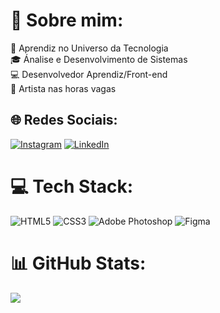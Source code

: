 # 🧭 Sobre mim:
💎 Aprendiz no Universo da Tecnologia <br>🎓 Ánalise e Desenvolvimento de Sistemas <br>💻 Desenvolvedor Aprendiz/Front-end<br>🎨 Artista nas horas vagas


## 🌐 Redes Sociais:
[![Instagram](https://img.shields.io/badge/Instagram-%23E4405F.svg?logo=Instagram&logoColor=white)](https://www.instagram.com/jacson.art/) [![LinkedIn](https://img.shields.io/badge/LinkedIn-%230077B5.svg?logo=linkedin&logoColor=white)](https://www.linkedin.com/in/jacson-almeida/) 

# 💻 Tech Stack:
![HTML5](https://img.shields.io/badge/html5-%23E34F26.svg?style=for-the-badge&logo=html5&logoColor=white) ![CSS3](https://img.shields.io/badge/CSS3-1572B6?style=for-the-badge&logo=css3&logoColor=white) ![Adobe Photoshop](https://img.shields.io/badge/adobephotoshop-%2331A8FF.svg?style=for-the-badge&logo=adobephotoshop&logoColor=white) ![Figma](https://img.shields.io/badge/figma-%23F24E1E.svg?style=for-the-badge&logo=figma&logoColor=white)

# 📊 GitHub Stats:
![](https://github-readme-stats.vercel.app/api/top-langs/?username=JacsonAlmeida&theme=swift&hide_border=false&include_all_commits=true&count_private=true&layout=compact)
